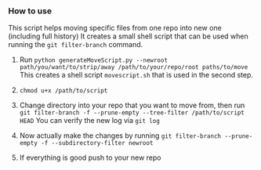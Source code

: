 ### How to use

This script helps moving specific files from one repo into new one (including full history)
It creates a small shell script that can be used when running the `git filter-branch` command.

1. Run `python generateMoveScript.py --newroot path/you/want/to/strip/away /path/to/your/repo/root paths/to/move`
  This creates a shell script `movescript.sh` that is used in the second step.

2. `chmod u+x /path/to/script`

3. Change directory into your repo that you want to move from, then run 
  `git filter-branch -f --prune-empty --tree-filter /path/to/script HEAD`
  You can verify the new log via `git log`

4. Now actually make the changes by running `git filter-branch --prune-empty -f --subdirectory-filter newroot`

5. If everything is good push to your new repo